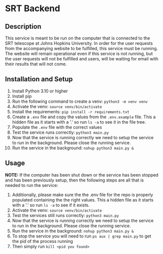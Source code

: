# SRT Backend

## Description

This service is meant to be run on the computer that is connected to the SRT telescope at Johns Hopkins University.
In order for the user requests from the accompanying website to be fulfilled, this service must be running. The website
will remain operational even if this service is not running, but the user requests will not be fulfilled and users, will
be waiting for email with their results that will not come.

## Installation and Setup

1. Install Python 3.10 or higher
2. Install pip
3. Run the following command to create a venv: `python3 -m venv venv`
4. Activate the venv: `source venv/bin/activate`
5. Install the requirements: `pip install -r requirements.txt`
6. Create a `.env` file and copy the values from the `.env.example` file.  This a hidden file as it starts with a '.' so run `ls -a` to see it in the file tree.
7. Populate the `.env` file with the correct values
8. Test the service runs correctly: `python3 main.py`
9. Now that the service is running correctly we need to setup the service to run in the background. Please close the
   running service.
10. Run the service in the background: `nohup python3 main.py &`

## Usage

**NOTE:** If the computer has been shut down or the service has been stopped and has been previously setup, then the
following steps are all that is needed to run the service:

1. Additionally, please make sure the the .env file for the repo is properly populated containing the the right values. This a hidden file as it starts with a '.' so run `ls -a` to see if it exists.
1. Activate the venv: `source venv/bin/activate`
2. Test the services still runs correctly: `python3 main.py`
3. Now that the service is running correctly we need to setup the service to run in the background. Please close the
   running service.
5. Run the service in the background: `nohup python3 main.py &`
6. To stop the service you will need to run `ps aux | grep main.py` to get the pid of the process running
7. Then simply run `kill <pid you found>`   
